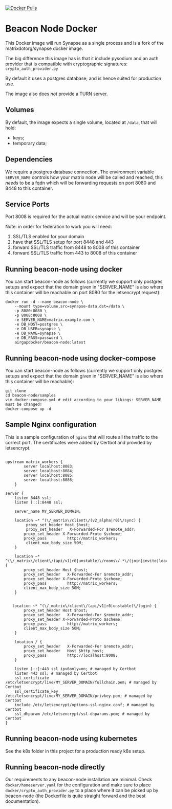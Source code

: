 
[![Docker Pulls](https://img.shields.io/docker/pulls/airgapdocker/beacon-node)](https://hub.docker.com/r/airgapdocker/beacon-node)

# Beacon Node Docker

This Docker image will run Synapse as a single process and is a fork of the matrixdotorg/synapse docker image.

The big difference this image has is that it include pysodium and an auth provider that is compatible with cryptographic signatures: `crypto_auth_provider.py`

By default it uses a postgres database; and is hence suited for production use.

The image also does _not_ provide a TURN server.

## Volumes

By default, the image expects a single volume, located at `/data`, that will hold:

- keys;
- temporary data;

## Dependencies

We require a postgres database connection. The environment variable `SERVER_NAME` controls how your matrix node will be called and reached, this _needs_ to be a fqdn which will be forwarding requests on port 8080 and 8448 to this container.

## Service Ports

Port 8008 is required for the actual matrix service and will be your endpoint.

Note: in order for federation to work you will need:

1. SSL/TLS enabled for your domain
2. have that SSL/TLS setup for port 8448 and 443
3. forward SSL/TLS traffic from 8448 to 8008 of this container
4. forward SSL/TLS traffic from 443 to 8008 of this container

## Running beacon-node using docker

You can start beacon-node as follows (currently we support only postgres setups and expect that the domain given in "SERVER_NAME" is also where this container will be reachable on port 8080 for the letsencrypt request):

```
docker run -d --name beacon-node \
    --mount type=volume,src=synapse-data,dst=/data \
    -p 8080:8080 \
    -p 8008:8008 \
    -e SERVER_NAME=matrix.example.com \
    -e DB_HOST=postgres \
    -e DB_USER=synapse \
    -e DB_NAME=synapse \
    -e DB_PASS=password \
    airgapdocker/beacon-node:latest
```

## Running beacon-node using docker-compose

You can start beacon-node as follows (currently we support only postgres setups and expect that the domain given in "SERVER_NAME" is also where this container will be reachable):

```
git clone
cd beacon-node/samples
vim docker-compose.yml # edit according to your likings: SERVER_NAME must be changed!
docker-compose up -d
```

## Sample Nginx configuration

This is a sample configuration of `nginx` that will route all the traffic to the correct port. The certificates were added by Certbot and provided by letsencrypt.

```nginx

upstream matrix_workers {
        server localhost:8083;
        server localhost:8084;
        server localhost:8085;
        server localhost:8086;
    }

server {
    listen 8448 ssl;
    listen [::]:8448 ssl;

    server_name MY_SERVER_DOMAIN;
    
    location ~* ^(\/_matrix\/client\/(v2_alpha|r0)\/sync) {
         proxy_set_header Host $host;
         proxy_set_header   X-Forwarded-For $remote_addr;
        proxy_set_header X-Forwarded-Proto $scheme;                 
        proxy_pass         http://matrix_workers;           
         client_max_body_size 50M;
    }
 
    location ~* ^(\/_matrix\/client\/(api/v1|r0|unstable)\/rooms\/.*\/(join|invite|leave|ban|unban|kick)) {
        proxy_set_header Host $host;
        proxy_set_header   X-Forwarded-For $remote_addr;
        proxy_set_header X-Forwarded-Proto $scheme;                 
        proxy_pass         http://matrix_workers;           
        client_max_body_size 50M;
    }
 
 
   location ~* ^(\/_matrix\/client\/(api/v1|r0|unstable)\/login) {
        proxy_set_header Host $host;
        proxy_set_header   X-Forwarded-For $remote_addr;
        proxy_set_header X-Forwarded-Proto $scheme;                 
        proxy_pass         http://matrix_workers;           
        client_max_body_size 50M;
    }

    location / {
        proxy_set_header   X-Forwarded-For $remote_addr;
        proxy_set_header   Host $http_host;
        proxy_pass         http://localhost:8008;
    }

    listen [::]:443 ssl ipv6only=on; # managed by Certbot
    listen 443 ssl; # managed by Certbot
    ssl_certificate /etc/letsencrypt/live/MY_SERVER_DOMAIN/fullchain.pem; # managed by Certbot
    ssl_certificate_key /etc/letsencrypt/live/MY_SERVER_DOMAIN/privkey.pem; # managed by Certbot
    include /etc/letsencrypt/options-ssl-nginx.conf; # managed by Certbot
    ssl_dhparam /etc/letsencrypt/ssl-dhparams.pem; # managed by Certbot
}
```

## Running beacon-node using kubernetes

See the k8s folder in this project for a production ready k8s setup.

## Running beacon-node directly

Our requirements to any beacon-node installation are minimal. Check `docker/homeserver.yaml` for the configuration and make sure to place `docker/crypto_auth_provider.py` to a place where it can be picked up by beacon-node (the Dockerfile is quite straight forward and the best documentation).
